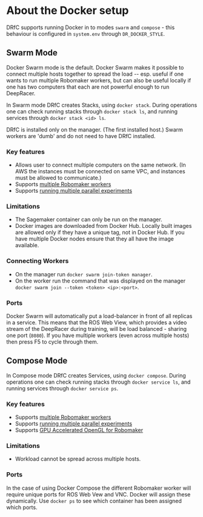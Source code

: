 # About the Docker setup

DRfC supports running Docker in to modes `swarm` and `compose` - this behaviour is configured in `system.env` through `DR_DOCKER_STYLE`.

## Swarm Mode

Docker Swarm mode is the default. Docker Swarm makes it possible to connect multiple hosts together to spread the load -- esp. useful if one wants to run multiple Robomaker workers, but can also be useful locally if one has two computers that each are not powerful enough to run DeepRacer.

In Swarm mode DRfC creates Stacks, using `docker stack`. During operations one can check running stacks through `docker stack ls`, and running services through `docker stack <id> ls`.

DRfC is installed only on the manager. (The first installed host.) Swarm workers are 'dumb' and do not need to have DRfC installed.

### Key features

* Allows user to connect multiple computers on the same network. (In AWS the instances must be connected on same VPC, and instances must be allowed to communicate.)
* Supports [multiple Robomaker workers](multi_worker.md)
* Supports [running multiple parallel experiments](multi_run.md)

### Limitations

* The Sagemaker container can only be run on the manager.
* Docker images are downloaded from Docker Hub. Locally built images are allowed only if they have a unique tag, not in Docker Hub. If you have multiple Docker nodes ensure that they all have the image available.

### Connecting Workers

* On the manager run `docker swarm join-token manager`.
* On the worker run the command that was displayed on the manager `docker swarm join --token <token> <ip>:<port>`.

### Ports

Docker Swarm will automatically put a load-balancer in front of all replicas in a service. This means that the ROS Web View, which provides a video stream of the DeepRacer during training, will be load balanced - sharing one port (`8080`). If you have multiple workers (even across multiple hosts) then press F5 to cycle through them. 

## Compose Mode

In Compose mode DRfC creates Services, using `docker compose`. During operations one can check running stacks through `docker service ls`, and running services through `docker service ps`.

### Key features

* Supports [multiple Robomaker workers](multi_worker.md)
* Supports [running multiple parallel experiments](multi_run.md)
* Supports [GPU Accelerated OpenGL for Robomaker](opengl.md)

### Limitations

* Workload cannot be spread across multiple hosts.

### Ports

In the case of using Docker Compose the different Robomaker worker will require unique ports for ROS Web Vew and VNC. Docker will assign these dynamically. Use `docker ps` to see which container has been assigned which ports.
